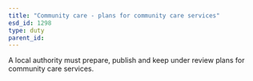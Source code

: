 ```yaml
---
title: "Community care - plans for community care services"
esd_id: 1298
type: duty
parent_id:  
---
```


A local authority must prepare, publish and keep under review plans for community care services.

